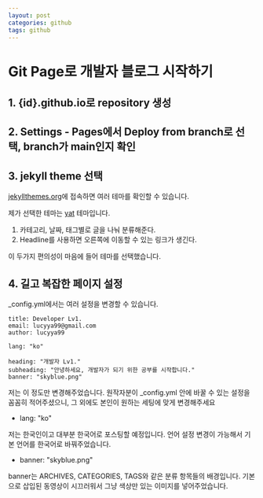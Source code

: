 ```yaml
---
layout: post
categories: github
tags: github
---
```


# Git Page로 개발자 블로그 시작하기

## 1. {id}.github.io로 repository 생성
## 2. Settings - Pages에서 Deploy from branch로 선택, branch가 main인지 확인
## 3. jekyll theme 선택
[jekyllthemes.org](http://jekyllthemes.org/)에 접속하면 여러 테마를 확인할 수 있습니다.

제가 선택한 테마는 [yat](https://github.com/jeffreytse/jekyll-theme-yat) 테마입니다.
1. 카테고리, 날짜, 태그별로 글을 나눠 분류해준다.
2. Headline를 사용하면 오른쪽에 이동할 수 있는 링크가 생긴다.

이 두가지 편의성이 마음에 들어 테마를 선택했습니다.

## 4. 길고 복잡한 페이지 설정
_config.yml에서는 여러 설정을 변경할 수 있습니다.
```
title: Developer Lv1.
email: lucyya99@gmail.com
author: lucyya99

lang: "ko"

heading: "개발자 Lv1."
subheading: "안녕하세요, 개발자가 되기 위한 공부를 시작합니다."
banner: "skyblue.png"
```

저는 이 정도만 변경해주었습니다. 원작자분이 _config.yml 안에 바꿀 수 있는 설정을 꼼꼼히 적어주셨으니, 그 외에도 본인이 원하는 세팅에 맞게 변경해주세요

- lang: "ko"

저는 한국인이고 대부분 한국어로 포스팅할 예정입니다. 언어 설정 변경이 가능해서 기본 언어를 한국어로 바꿔주었습니다.

- banner: "skyblue.png"

banner는 ARCHIVES, CATEGORIES, TAGS와 같은 분류 항목들의 배경입니다. 기본으로 삽입된 동영상이 시끄러워서 그냥 색상만 있는 이미지를 넣어주었습니다.